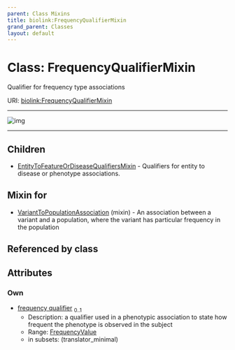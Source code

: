 ```yaml
---
parent: Class Mixins
title: biolink:FrequencyQualifierMixin
grand_parent: Classes
layout: default
---
```


# Class: FrequencyQualifierMixin


Qualifier for frequency type associations

URI: [biolink:FrequencyQualifierMixin](https://w3id.org/biolink/vocab/FrequencyQualifierMixin)


---

![img](https://yuml.me/diagram/nofunky;dir:TB/class/[VariantToPopulationAssociation]uses%20-.-%3E[FrequencyQualifierMixin%7Cfrequency_qualifier:frequency_value%20%3F],[FrequencyQualifierMixin]%5E-[EntityToFeatureOrDiseaseQualifiersMixin],[VariantToPopulationAssociation],[EntityToFeatureOrDiseaseQualifiersMixin])

---


## Children

 * [EntityToFeatureOrDiseaseQualifiersMixin](EntityToFeatureOrDiseaseQualifiersMixin.md) - Qualifiers for entity to disease or phenotype associations.

## Mixin for

 * [VariantToPopulationAssociation](VariantToPopulationAssociation.md) (mixin)  - An association between a variant and a population, where the variant has particular frequency in the population

## Referenced by class


## Attributes


### Own

 * [frequency qualifier](frequency_qualifier.md)  <sub>0..1</sub>
     * Description: a qualifier used in a phenotypic association to state how frequent the phenotype is observed in the subject
     * Range: [FrequencyValue](types/FrequencyValue.md)
     * in subsets: (translator_minimal)
